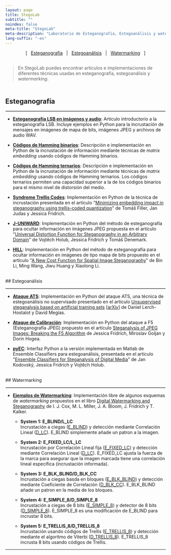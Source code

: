 ```yaml
---
layout: page
title: StegoLab
subtitle: "" 
noindex: false
meta-title: "StegoLab"
meta-description: "Laboratorio de Esteganografía, Estegoanálisis y watermarking"
lang-suffix: "-es"
---
```


<style>
    [id]::before {
        content: '';
        display: block;
        height:      70px;
        margin-top: -70px;
        visibility: hidden;
    }
</style>


<center style='margin-bottom:30px'>
[ &nbsp; <a href='#esteganografía'>Esteganografía</a> &nbsp;
| &nbsp; <a href='#estegoanálisis'>Estegoanálisis</a> &nbsp;  
| &nbsp; <a href='#watermarking'>Watermarking</a> &nbsp; ]
</center>


> En StegoLab puedes encontrar artículos e implementaciones de
> diferentes técnicas usadas en esteganografía, estegoanálisis y 
> *watermarking*.

<div style='margin-bottom:50px'></div>


## Esteganografía
<hr style='border:1px solid #ccc'>

- **[Esteganografía LSB en imágenes y audio](/stego/blog/lsb-es)**: Artículo introductorio a la esteganografía LSB. Incluye ejemplos en Python para la incrustación de mensajes en imágenes de mapa de bits, imágenes JPEG y archivos de audio WAV.

- **[Códigos de Hamming binarios](/stego/lab/codes/binary-hamming-es)**: Descripción e implementación en Python de la incrustación de información mediante técnicas de *matrix embedding* usando códigos de Hamming binarios. 


- **[Códigos de Hamming ternarios](/stego/lab/codes/ternary-hamming-es)**: Descripción e implementación en Python de la incrustación de información mediante técnicas de *matrix embedding* usando códigos de Hamming ternarios. Los códigos ternarios permiten una capacidad superior a la de los códigos binarios para el mismo nivel de distorsión del medio.


- **[Syndrome Trellis Codes](https://github.com/daniellerch/stegolab/tree/master/codes/STC.py)**: Implementación en Python de la técnica de incrustación presentada en el artículo "[Minimizing embedding impact in steganography using trellis-coded quantization](https://doi.org/10.1117/12.838002)" de Tomáš Filler, Jan Judas y Jessica Fridrich.


- **[J-UNIWARD](https://github.com/daniellerch/stegolab/tree/master/J-UNIWARD)**: 
  Implementación en Python del método de esteganografía para ocultar información en imágenes JPEG propuesta en el artículo "[Universal Distortion Function for Steganography in an Arbitrary Domain](https://link.springer.com/article/10.1186/1687-417X-2014-1)" de Vojtěch Holub, Jessica Fridrich y Tomáš Denemark. 

- **[HILL](https://github.com/daniellerch/stegolab/tree/master/HILL)**: 
  Implementación en Python del método de esteganografía para ocultar información en imágenes de tipo mapa de bits propuesto en el artículo "[A New Cost Function for Spatial Image Steganography](https://ieeexplore.ieee.org/document/7025854)" de Bin Li, Ming Wang, Jiwu Huang y Xiaolong Li.



<br>
## Estegoanálisis
<hr style='border:1px solid #ccc'>

- **[Ataque ATS](https://github.com/daniellerch/papers_code/tree/master/ATS)**: Implementación en Python del ataque ATS, una técnica de estegoanálisis no supervisado presentado en el artículo [Unsupervised steganalysis based on artificial training sets](https://www.sciencedirect.com/science/article/abs/pii/S0952197616000026) [[arXiv](https://arxiv.org/abs/2107.13862)] de Daniel Lerch-Hostalot y David Megías.

- **[Ataque de Calibración](https://github.com/daniellerch/stegolab/tree/master/calibration)**: Implementación en Python del ataque a F5 (Esteganografía JPEG) propuesto en el artículo [Steganalysis of JPEG Images: Breaking the F5 Algorithm](https://link.springer.com/chapter/10.1007/3-540-36415-3_20) de Jessica Fridrich, Miroslav Goljan y Dorin Hogea.

- **[pyEC](https://github.com/daniellerch/stegolab/tree/master/pyEC)**: Interfaz Python a la versión implementada en Matlab de Ensemble Classifiers para estegoanálisis, presentada en el artículo "[Ensemble Classifiers for Steganalysis of Digital Media](https://ieeexplore.ieee.org/document/6081929)" de Jan Kodovský, Jessica Fridrich y Vojtěch Holub.




<br>
## Watermarking
<hr style='border:1px solid #ccc'>


- **[Ejemplos de Watermarking](https://github.com/daniellerch/stegolab/tree/master/watermarking)**: Implementación libre de algunos esquemas de *watermarking* propuestos en el libro [Digital Watermarking and Steganography](https://www.elsevier.com/books/digital-watermarking-and-steganography/cox/978-0-12-372585-1)  de I. J. Cox, M. L. Miller, J. A. Bloom, J. Fridrich y T. Kalker.

    - **System 1: E_BLIND/L_LC**<br>Incrustación a ciegas ([E_BLIND](https://github.com/daniellerch/stegolab/tree/master/watermarking/E_BLIND.py)) y detección mediante Correlación Lineal ([D_LC](https://github.com/daniellerch/stegolab/tree/master/watermarking/D_LC.py)). E_BLIND simplemente añade un patron a la imagen.

    - **System 2: E_FIXED_LC/L_LC**<br>
      Incrustación por Correlación Lineal fija ([E_FIXED_LC](https://github.com/daniellerch/stegolab/tree/master/watermarking/E_FIXED_LC.py)) y detección mediante Correlación Lineal ([D_LC](https://github.com/daniellerch/stegolab/tree/master/watermarking/D_LC.py)). E_FIXED_LC ajusta la fuerza de la marca para asegurar que la imagen marcada tiene una correlación lineal específica (incrustación informada). 

    - **System 3: E_BLK_BLIND/D_BLK_CC**<br>
      Incrustación a ciegas basda en bloques ([E_BLK_BLIND](https://github.com/daniellerch/stegolab/tree/master/watermarking/E_BLK_BLIND.py)) y detección mediante Coeficiente de Correlación ([D_BLK_CC](https://github.com/daniellerch/stegolab/tree/master/watermarking/D_BLK_CC.py)). E_BLK_BLIND añade un patron en la media de los bloques.


    - **System 4: E_SIMPLE_8/D_SIMPLE_8**<br>
      Incrustación a ciegas de 8 bits ([E_SIMPLE_8](https://github.com/daniellerch/stegolab/tree/master/watermarking/E_SIMPLE_8.py)) y detector de 8 bits ([D_SIMPLE_8](https://github.com/daniellerch/stegolab/tree/master/watermarking/D_SIMPLE_8.py)). E_SIMPLE_8 es una modificación de E_BLIND para incrustar 8 bits.

    - **System 5: E_TRELLIS_8/D_TRELLIS_8**<br>
      Incrustación usando códigos de Trellis ([E_TRELLIS_8](https://github.com/daniellerch/stegolab/tree/master/watermarking/E_TRELLIS_8.py)) y detección mediante el algoritmo de Viterbi ([D_TRELLIS_8](https://github.com/daniellerch/stegolab/tree/master/watermarking/D_TRELLIS_8.py)). E_TRELLIS_8 incrusta 8 bits usando códigos de Trellis.






<hr>
<br><br>


